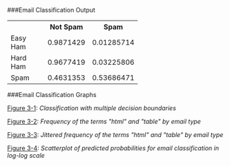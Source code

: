 ###Email Classification Output

<table class="reference" style="width:60%">
	<tbody><tr>
		<th></th>
		<th>Not Spam</th>		
		<th>Spam</th>
	</tr>
	<tr>
		<td>Easy Ham</td>
		<td>0.9871429</td>		
		<td>0.01285714</td>
	</tr>
	<tr>
		<td>Hard Ham</td>
		<td>0.9677419</td>		
		<td>0.03225806</td>
	</tr>
	<tr>
		<td>Spam</td>
		<td>0.4631353</td>		
		<td>0.53686471</td>
	</tr>
</tbody></table>

###Email Classification Graphs

<a href="http://patellis.files.wordpress.com/2014/02/00_ex1_ellis.pdf">Figure 3-1</a>: <em>Classification with multiple decision boundaries</em>

<a href="http://patellis.files.wordpress.com/2014/02/01_init_plot1_ellis.pdf">Figure 3-2</a>: <em>Frequency of the terms "html" and "table" by email type</em>

<a href="http://patellis.files.wordpress.com/2014/02/02_init_plot2_ellis.pdf">Figure 3-3</a>: <em>Jittered frequency of the terms "html" and "table" by email type</em>

<a href="http://patellis.files.wordpress.com/2014/02/03_final_classification_ellis.pdf">Figure 3-4</a>: <em>Scatterplot of predicted probabilities for email classification in log-log scale</em>

